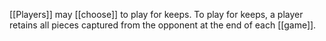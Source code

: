 [[Players]] may [[choose]] to play for keeps. To play for keeps, a player retains all pieces captured from the opponent at the end of each [[game]].